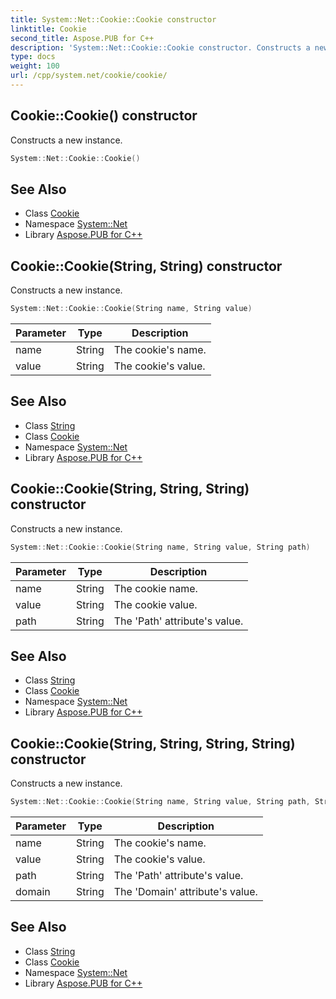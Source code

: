 ```yaml
---
title: System::Net::Cookie::Cookie constructor
linktitle: Cookie
second_title: Aspose.PUB for C++
description: 'System::Net::Cookie::Cookie constructor. Constructs a new instance in C++.'
type: docs
weight: 100
url: /cpp/system.net/cookie/cookie/
---
```

## Cookie::Cookie() constructor


Constructs a new instance.

```cpp
System::Net::Cookie::Cookie()
```

## See Also

* Class [Cookie](../)
* Namespace [System::Net](../../)
* Library [Aspose.PUB for C++](../../../)
## Cookie::Cookie(String, String) constructor


Constructs a new instance.

```cpp
System::Net::Cookie::Cookie(String name, String value)
```


| Parameter | Type | Description |
| --- | --- | --- |
| name | String | The cookie's name. |
| value | String | The cookie's value. |

## See Also

* Class [String](../../../system/string/)
* Class [Cookie](../)
* Namespace [System::Net](../../)
* Library [Aspose.PUB for C++](../../../)
## Cookie::Cookie(String, String, String) constructor


Constructs a new instance.

```cpp
System::Net::Cookie::Cookie(String name, String value, String path)
```


| Parameter | Type | Description |
| --- | --- | --- |
| name | String | The cookie name. |
| value | String | The cookie value. |
| path | String | The 'Path' attribute's value. |

## See Also

* Class [String](../../../system/string/)
* Class [Cookie](../)
* Namespace [System::Net](../../)
* Library [Aspose.PUB for C++](../../../)
## Cookie::Cookie(String, String, String, String) constructor


Constructs a new instance.

```cpp
System::Net::Cookie::Cookie(String name, String value, String path, String domain)
```


| Parameter | Type | Description |
| --- | --- | --- |
| name | String | The cookie's name. |
| value | String | The cookie's value. |
| path | String | The 'Path' attribute's value. |
| domain | String | The 'Domain' attribute's value. |

## See Also

* Class [String](../../../system/string/)
* Class [Cookie](../)
* Namespace [System::Net](../../)
* Library [Aspose.PUB for C++](../../../)
